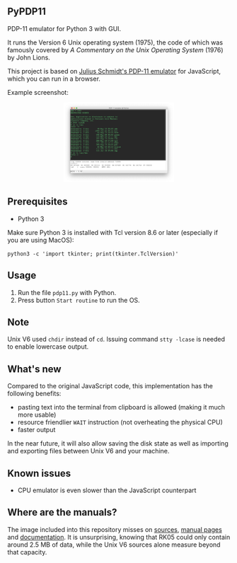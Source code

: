 ## PyPDP11
PDP-11 emulator for Python 3 with GUI. 

It runs the Version 6 Unix operating system (1975), the code of which was famously covered by *A Commentary on the Unix Operating System* (1976) by John Lions.

This project is based on [Julius Schmidt's PDP-11 emulator](http://pdp11.aiju.de) for JavaScript, which you can run in a browser.

Example screenshot:
<p align="center">
  <img
  src="https://github.com/amakukha/PyPDP11/raw/master/screenshots/PDP-11_emulator_for_Python_GUI_screenshot.png"
  width="250" alt="PDP-11 emulator for Python 3. This image of Version 6 Unix still retained /usr/ken directory belonging to Ken Thompson, albeit an empty one.">
</p>

## Prerequisites

 - Python 3
 
Make sure Python 3 is installed with Tcl version 8.6 or later (especially if you are using MacOS):
```
python3 -c 'import tkinter; print(tkinter.TclVersion)'
```

## Usage

  1. Run the file `pdp11.py` with Python.
  2. Press button `Start routine` to run the OS.

## Note

Unix V6 used `chdir` instead of `cd`. Issuing command `stty -lcase` is needed to enable lowercase output.

## What's new
Compared to the original JavaScript code, this implementation has the following benefits:
 - pasting text into the terminal from clipboard is allowed (making it much more usable)
 - resource friendlier `WAIT` instruction (not overheating the physical CPU)
 - faster output 

In the near future, it will also allow saving the disk state as well as importing and exporting
files between Unix V6 and your machine.

## Known issues
 - CPU emulator is even slower than the JavaScript counterpart

## Where are the manuals?
The image included into this repository misses on
[sources](https://github.com/eunuchs/unix-archive/tree/master/PDP-11/Trees/V6/usr/source),
[manual pages](https://github.com/eunuchs/unix-archive/tree/master/PDP-11/Trees/V6/usr/man) and
[documentation](https://github.com/eunuchs/unix-archive/tree/master/PDP-11/Trees/V6/usr/doc).
It is unsurprising, knowing that RK05 could only contain around 2.5 MB of data, while the Unix V6
sources alone measure beyond that capacity.
